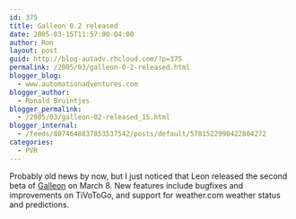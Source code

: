 ```yaml
---
id: 375
title: Galleon 0.2 released
date: 2005-03-15T11:57:00-04:00
author: Ron
layout: post
guid: http://blog-autadv.rhcloud.com/?p=375
permalink: /2005/03/galleon-0-2-released.html
blogger_blog:
  - www.automationadventures.com
blogger_author:
  - Ronald Bruintjes
blogger_permalink:
  - /2005/03/galleon-02-released_15.html
blogger_internal:
  - /feeds/8074648837853537542/posts/default/5781522998422804272
categories:
  - PVR
---
```

Probably old news by now, but I just noticed that Leon released the second beta of [Galleon](http://galleon.sourceforge.net/phpwiki/) on March 8. New features include bugfixes and improvements on TiVoToGo, and support for weather.com weather status and predictions.